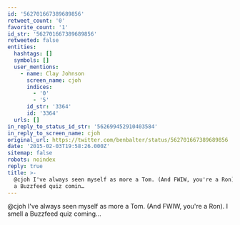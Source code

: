 ```yaml
---
id: '562701667389689856'
retweet_count: '0'
favorite_count: '1'
id_str: '562701667389689856'
retweeted: false
entities:
  hashtags: []
  symbols: []
  user_mentions:
    - name: Clay Johnson
      screen_name: cjoh
      indices:
        - '0'
        - '5'
      id_str: '3364'
      id: '3364'
  urls: []
in_reply_to_status_id_str: '562699452910403584'
in_reply_to_screen_name: cjoh
original_url: https://twitter.com/benbalter/status/562701667389689856
date: '2015-02-03T19:58:26.000Z'
sitemap: false
robots: noindex
reply: true
title: >-
  @cjoh I've always seen myself as more a Tom. (And FWIW, you're a Ron). I smell
  a Buzzfeed quiz comin…
---
```


@cjoh I've always seen myself as more a Tom. (And FWIW, you're a Ron). I smell a Buzzfeed quiz coming…